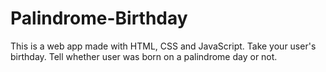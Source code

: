 # Palindrome-Birthday
This is a web app made with HTML, CSS and JavaScript.
Take your user's birthday. Tell whether user was born on a palindrome day or not.
